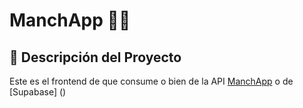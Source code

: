 # ManchApp 🧼✨

## 🎯 Descripción del Proyecto

Este es el frontend de que consume o bien de la API [ManchApp](http://github.com/afminguela/ManchApp) o de [Supabase] ()
